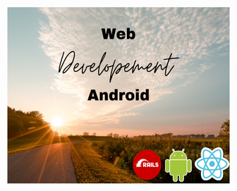 <img src="https://github.com/Adyson-Lima/Adyson-Lima/blob/main/Full.png?raw=true" width="840" height="400">

